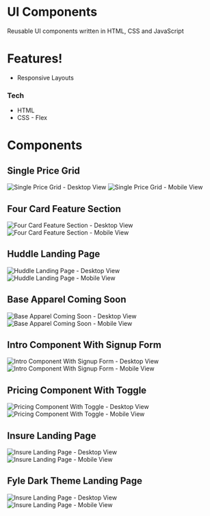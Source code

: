 # UI Components

Reusable UI components written in HTML, CSS and JavaScript

# Features!
  - Responsive Layouts

### Tech

* HTML
* CSS - Flex

# Components

##  Single Price Grid
![Single Price Grid - Desktop View](https://github.com/sranmanpreet/ui-components/blob/master/components/single-price-grid/designs/Desktop_preview.JPG)
![Single Price Grid - Mobile View](https://github.com/sranmanpreet/ui-components/blob/master/components/single-price-grid/designs/Mobile_preview.JPG)

## Four Card Feature Section
![Four Card Feature Section - Desktop View](https://github.com/sranmanpreet/ui-components/blob/master/components/four-card-feature-section/design/Desktop_preview.JPG)
![Four Card Feature Section - Mobile View](https://github.com/sranmanpreet/ui-components/blob/master/components/four-card-feature-section/design/Mobile_preview.jpg)

## Huddle Landing Page
![Huddle Landing Page - Desktop View](https://github.com/sranmanpreet/ui-components/blob/master/components/huddle-landing-page/design/Desktop_preview.jpg)
![Huddle Landing Page - Mobile View](https://github.com/sranmanpreet/ui-components/blob/master/components/huddle-landing-page/design/Mobile_preview.jpg)

## Base Apparel Coming Soon
![Base Apparel Coming Soon - Desktop View](https://github.com/sranmanpreet/ui-components/blob/master/components/base-apparel-coming-soon/design/Desktop_preview.JPG)
![Base Apparel Coming Soon - Mobile View](https://github.com/sranmanpreet/ui-components/blob/master/components/base-apparel-coming-soon/design/Mobile_preview.JPG)

## Intro Component With Signup Form
![Intro Component With Signup Form - Desktop View](https://github.com/sranmanpreet/ui-components/blob/master/components/intro-component-with-signup-form/design/Desktop_preview.JPG)
![Intro Component With Signup Form - Mobile View](https://github.com/sranmanpreet/ui-components/blob/master/components/intro-component-with-signup-form/design/Mobile_preview.JPG)

## Pricing Component With Toggle
![Pricing Component With Toggle - Desktop View](https://github.com/sranmanpreet/ui-components/blob/master/components/pricing-component-with-toggle/design/Desktop_preview.JPG)
![Pricing Component With Toggle - Mobile View](https://github.com/sranmanpreet/ui-components/blob/master/components/pricing-component-with-toggle/design/Mobile_preview.jpg)


## Insure Landing Page
![Insure Landing Page - Desktop View](https://github.com/sranmanpreet/ui-components/blob/master/components/insure-landing-page/design/Desktop_preview.png)
![Insure Landing Page - Mobile View](https://github.com/sranmanpreet/ui-components/blob/master/components/insure-landing-page/design/Mobile_preview.png)

## Fyle Dark Theme Landing Page
![Insure Landing Page - Desktop View](https://github.com/sranmanpreet/ui-components/blob/master/components/fylo-dark-theme-landing-page/design/Desktop_preview.png)
![Insure Landing Page - Mobile View](https://github.com/sranmanpreet/ui-components/blob/master/components/fylo-dark-theme-landing-page/design/Mobile_preview.png)